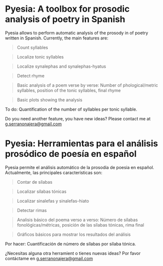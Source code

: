 # Pyesia: A toolbox for prosodic analysis of poetry in Spanish

Pyesia allows to perform automatic analysis of the prosody in of poetry written in Spanish. Currently, the main features are:

> Count syllables

> Localize tonic syllables

> Localize synalephas and synalephas-hyatus

> Detect rhyme

> Basic analysis of a poem verse by verse: Number of phological/metric syllables, position of the tonic syllables, final rhyme

> Basic plots showing the analysis

To do: Quantification of the number of syllables per tonic syllable.

Do you need another feature, you have new ideas? Please contact me at g.serranonajera@gmail.com


# Pyesia: Herramientas para el análisis prosódico de poesía en español

Pyesia permite el análisis automático de la prosodia de poesia en español. Actualmente, las principales características son:

> Contar de sílabas

> Localizar sílabas tónicas

> Localizar sinalefas y sinalefas-hiato

> Detectar rimas

> Analisis básico del poema verso a verso: Número de sílabas fonológicas/métricas, posición de las sílabas tónicas, rima final

> Gráficos básicos para mostrar los resultados del análisis

Por hacer: Cuantificación de número de sílabas por sílaba tónica.

¿Necesitas alguna otra herramient o tienes nuevas ideas? Por favor contáctame en g.serranonajera@gmail.com
